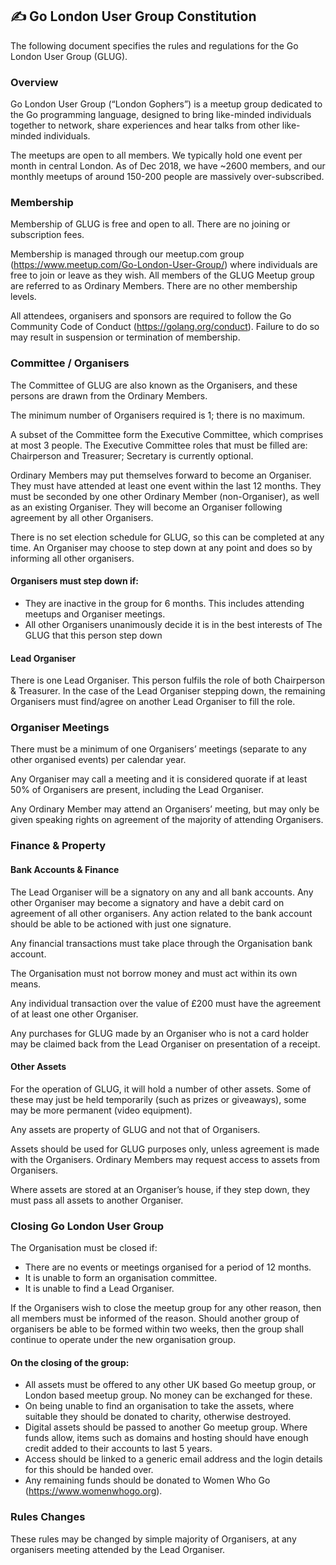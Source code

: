 ## ✍️ Go London User Group Constitution

The following document specifies the rules and regulations for the Go London User Group (GLUG).

### Overview
Go London User Group (“London Gophers”) is a meetup group dedicated to the Go programming language, designed to bring like-minded individuals together to network, share experiences and hear talks from other like-minded individuals. 

The meetups are open to all members. We typically hold one event per month in central London. As of Dec 2018, we have ~2600 members, and our monthly meetups of around 150-200 people are massively over-subscribed.

### Membership
Membership of GLUG is free and open to all. There are no joining or subscription fees. 

Membership is managed through our meetup.com group (https://www.meetup.com/Go-London-User-Group/) where individuals are free to join or leave as they wish. All members of the GLUG Meetup group are referred to as Ordinary Members. There are no other membership levels.

All attendees, organisers and sponsors are required to follow the Go Community Code of Conduct (https://golang.org/conduct). Failure to do so may result in suspension or termination of membership.

### Committee / Organisers
The Committee of GLUG are also known as the Organisers, and these persons are drawn from the Ordinary Members. 

The minimum number of Organisers required is 1; there is no maximum. 

A subset of the Committee form the Executive Committee, which comprises at most 3 people. The Executive Committee roles that must be filled are: Chairperson and Treasurer; Secretary is currently optional.

Ordinary Members may put themselves forward to become an Organiser. They must have attended at least one event within the last 12 months. They must be seconded by one other Ordinary Member (non-Organiser), as well as an existing Organiser. They will become an Organiser following agreement by all other Organisers.

There is no set election schedule for GLUG, so this can be completed at any time. An Organiser may choose to step down at any point and does so by informing all other organisers.

#### Organisers must step down if:
* They are inactive in the group for 6 months. This includes attending meetups and Organiser meetings.
* All other Organisers unanimously decide it is in the best interests of The GLUG that this person step down

#### Lead Organiser
There is one Lead Organiser. This person fulfils the role of both Chairperson & Treasurer. In the case of the Lead Organiser stepping down, the remaining Organisers must find/agree on another Lead Organiser to fill the role.

### Organiser Meetings
There must be a minimum of one Organisers’ meetings (separate to any other organised events) per calendar year.

Any Organiser may call a meeting and it is considered quorate if at least 50% of Organisers are present, including the Lead Organiser. 

Any Ordinary Member may attend an Organisers’ meeting, but may only be given speaking rights on agreement of the majority of attending Organisers.

### Finance & Property

#### Bank Accounts & Finance
The Lead Organiser will be a signatory on any and all bank accounts. Any other Organiser may become a signatory and have a debit card on agreement of all other organisers. Any action related to the bank account should be able to be actioned with just one signature. 

Any financial transactions must take place through the Organisation bank account.

The Organisation must not borrow money and must act within its own means. 

Any individual transaction over the value of £200 must have the agreement of at least one other Organiser. 

Any purchases for GLUG made by an Organiser who is not a card holder may be claimed back from the Lead Organiser on presentation of a receipt.

#### Other Assets
For the operation of GLUG, it will hold a number of other assets. Some of these may just be held temporarily (such as prizes or giveaways), some may be more permanent (video equipment).

Any assets are property of GLUG and not that of Organisers. 

Assets should be used for GLUG purposes only, unless agreement is made with the Organisers. Ordinary Members may request access to assets from Organisers. 

Where assets are stored at an Organiser’s house, if they step down, they must pass all assets to another Organiser.

### Closing Go London User Group
The Organisation must be closed if:
* There are no events or meetings organised for a period of 12 months.
* It is unable to form an organisation committee.
* It is unable to find a Lead Organiser.

If the Organisers wish to close the meetup group for any other reason, then all members must be informed of the reason. Should another group of organisers be able to be formed within two weeks, then the group shall continue to operate under the new organisation group.

#### On the closing of the group:
* All assets must be offered to any other UK based Go meetup group, or London based meetup group. No money can be exchanged for these.
* On being unable to find an organisation to take the assets, where suitable they should be donated to charity, otherwise destroyed.
* Digital assets should be passed to another Go meetup group. Where funds allow, items such as domains and hosting should have enough credit added to their accounts to last 5 years. 
* Access should be linked to a generic email address and the login details for this should be handed over.
* Any remaining funds should be donated to Women Who Go (https://www.womenwhogo.org).

### Rules Changes
These rules may be changed by simple majority of Organisers, at any organisers meeting attended by the Lead Organiser.
